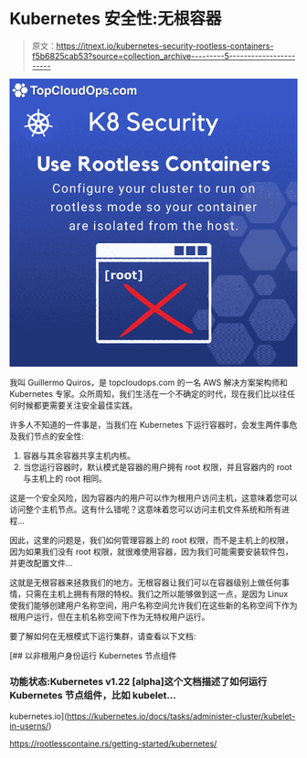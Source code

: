# Kubernetes 安全性:无根容器

> 原文：<https://itnext.io/kubernetes-security-rootless-containers-f5b6825cab53?source=collection_archive---------5----------------------->

![](img/db2648918525cb801c0428fca21c5f5b.png)

我叫 Guillermo Quiros，是 topcloudops.com 的一名 AWS 解决方案架构师和 Kubernetes 专家。众所周知，我们生活在一个不确定的时代，现在我们比以往任何时候都更需要关注安全最佳实践。

许多人不知道的一件事是，当我们在 Kubernetes 下运行容器时，会发生两件事危及我们节点的安全性:

1.  容器与其余容器共享主机内核。
2.  当您运行容器时，默认模式是容器的用户拥有 root 权限，并且容器内的 root 与主机上的 root 相同。

这是一个安全风险，因为容器内的用户可以作为根用户访问主机，这意味着您可以访问整个主机节点。这有什么错呢？这意味着您可以访问主机文件系统和所有进程…

因此，这里的问题是，我们如何管理容器上的 root 权限，而不是主机上的权限，因为如果我们没有 root 权限，就很难使用容器，因为我们可能需要安装软件包，并更改配置文件…

这就是无根容器来拯救我们的地方。无根容器让我们可以在容器级别上做任何事情，只需在主机上拥有有限的特权。我们之所以能够做到这一点，是因为 Linux 使我们能够创建用户名称空间，用户名称空间允许我们在这些新的名称空间下作为根用户运行，但在主机名称空间下作为无特权用户运行。

要了解如何在无根模式下运行集群，请查看以下文档:

[](https://kubernetes.io/docs/tasks/administer-cluster/kubelet-in-userns/) [## 以非根用户身份运行 Kubernetes 节点组件

### 功能状态:Kubernetes v1.22 [alpha]这个文档描述了如何运行 Kubernetes 节点组件，比如 kubelet…

kubernetes.io](https://kubernetes.io/docs/tasks/administer-cluster/kubelet-in-userns/) 

https://rootlesscontaine.rs/getting-started/kubernetes/